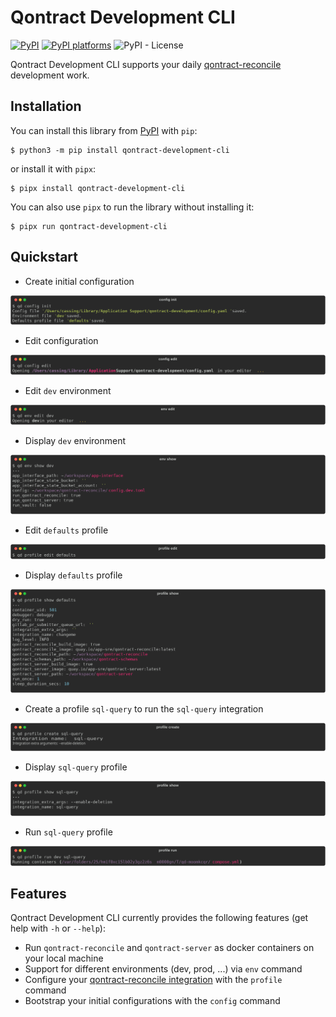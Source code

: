# Qontract Development CLI

[![PyPI](https://img.shields.io/pypi/v/qontract-development-cli)][pypi-link]
[![PyPI platforms][pypi-platforms]][pypi-link]
![PyPI - License](https://img.shields.io/pypi/l/qontract-development-cli)

Qontract Development CLI supports your daily [qontract-reconcile][qontract-reconcile] development work.

## Installation

You can install this library from [PyPI][pypi-link] with `pip`:


```shell
$ python3 -m pip install qontract-development-cli
```

or install it with `pipx`:
```shell
$ pipx install qontract-development-cli
```

You can also use `pipx` to run the library without installing it:

```shell
$ pipx run qontract-development-cli
```

## Quickstart

* Create initial configuration
<img src="images/config_init.svg" />

* Edit configuration
<img src="images/config_edit.svg" />

* Edit `dev` environment
<img src="images/env_edit.svg" />

* Display `dev` environment
<img src="images/env_show_dev.svg" />

* Edit `defaults` profile
<img src="images/profile_edit_defaults.svg" />

* Display `defaults` profile
<img src="images/profile_show_defaults.svg" />

* Create a profile `sql-query` to run the `sql-query` integration
<img src="images/profile_create_sql_query.svg" />

* Display `sql-query` profile
<img src="images/profile_show_sql_query.svg" />

* Run `sql-query` profile
<img src="images/profile_run_sql_query.svg" />

## Features

Qontract Development CLI currently provides the following features (get help with `-h` or `--help`):

- Run `qontract-reconcile` and `qontract-server` as docker containers on your local machine
- Support for different environments (dev, prod, ...) via `env` command
- Configure your [qontract-reconcile integration][qontract-reconcile] with the `profile` command
- Bootstrap your initial configurations with the `config` command


[pypi-link]:                https://pypi.org/project/qontract-development-cli/
[pypi-platforms]:           https://img.shields.io/pypi/pyversions/qontract-development-cli
[pypi-version]:             https://badge.fury.io/py/qontract-development-cli.svg
[qontract-reconcile]:       https://github.com/app-sre/qontract-reconcile
